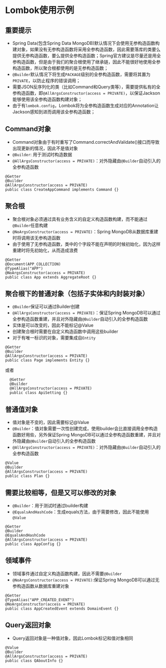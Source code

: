 # Lombok使用示例

## 重要提示
  - Spring Data(包含Spring Data MongoDB)默认情况下会使用无参构造函数构建对象，如果没有无参构造函数将采用全参构造函数，因此需要落库的类要么提供无参构造函数，要么提供全参构造函数；Spring官方建议是尽量还是用全参构造函数，但是由于我们的聚合根使用了继承链，因此不能很好地使用全参构造函数，所以聚合根都使用的是无参构造函数；
  - `@Builder`默认情况下将生成`PACKAGE`级别的全参构造函数，需要将其置为`PRIVATE`，以防止程序的错误调用；
  - 需要JSON反序列化的类（比如Command和Query类等），需要提供私有的全参构造函数，即`@AllArgsConstructor(access = PRIVATE)`，以保证Jackson能够使用该全参构造函数构建对象；
  - 由于有`lombok.config`，Lombok将为全参构造函数生成对应的Annotation让Jackson感知到进而调用该全参构造函数；

## Command对象
  - Command对象由于有时重写了Command.correctAndValidate()接口而导致出现更新的情况，因此不是值对象
  - `@Builder`: 用于测试时构造数据
  - `@AllArgsConstructor(access = PRIVATE)`：对外隐藏由`@Builder`自动引入的全参构造函数
   ```
   @Getter
   @Builder
   @AllArgsConstructor(access = PRIVATE)
   public class CreateAppCommand implements Command {}
   ```

## 聚合根
  - 聚合根对象必须通过具有业务含义的自定义构造函数构建，而不能通过`@Builder`任意构建
  - `@NoArgsConstructor(access = PRIVATE)`：Spring MongoDB从数据库重建时将调用该无参构造函数
  - 由于使用了无参构造函数，类中的个字段不能在声明的时候初始化，因为这样重建时将先初始化，从而造成浪费
  ```
  @Getter
  @Document(APP_COLLECTION)
  @TypeAlias("APP")
  @NoArgsConstructor(access = PRIVATE)
  public class App extends AggregateRoot {}
  ```

## 聚合根下的普通对象（包括子实体和内封装对象）
  - `@Builder`保证可以通过Builder创建
  - `@AllArgsConstructor(access = PRIVATE)`：保证Spring MongoDB可以通过全参构造函数重建，并且对外隐藏由`@Builder`自动引入的全参构造函数
  - 实体是可以改变的，因此不能标记@Value
  - 创建聚合根时需要在自定义构造函数中调用这些builder
  - 对于有唯一标识的对象，需要集成自`Entity`
  
  ```
  @Getter
  @Builder
  @AllArgsConstructor(access = PRIVATE)
  public class Page implements Entity {}
  ```
  或者
  ```
    @Getter
    @Builder
    @AllArgsConstructor(access = PRIVATE)
    public class ApiSetting {}
  ```

## 普通值对象
  - 值对象是不变的，因此需要标记@Value
  - `@Builder`：值对象需要一次性创建完成，使用builder会比直接调用全参构造函数好用些，另外保证Spring MongoDB可以通过全参构造函数重建，并且对外隐藏由`@Builder`自动引入的全参构造函数
  - `@AllArgsConstructor(access = PRIVATE)`：对外隐藏由`@Builder`自动引入的全参构造函数
  
  ```
  @Value
  @Builder
  @AllArgsConstructor(access = PRIVATE)
  public class Plan {}
  ```
  
## 需要比较相等，但是又可以修改的对象
- `@Builder`：用于测试时通过builder构建
- `@EqualsAndHashCode`：生成equals方法，由于需要修改，因此不能使用`@Value`

```
@Getter
@Builder
@EqualsAndHashCode
@AllArgsConstructor(access = PRIVATE)
public class AppConfig {}
```

## 领域事件
  - 领域事件通过自定义构造函数构建，因此不需要`@Builder`
  - `@NoArgsConstructor(access = PRIVATE)`:保证Spring MongoDB可以通过无参构造函数从数据库重建对象
  
  ```
  @Getter
  @TypeAlias("APP_CREATED_EVENT")
  @NoArgsConstructor(access = PRIVATE)
  public class AppCreatedEvent extends DomainEvent {}
  ```

## Query返回对象
  - Query返回对象是一种值对象，因此Lombok标记和值对象相同
   ```
   @Value
   @Builder
   @AllArgsConstructor(access = PRIVATE)
   public class QAboutInfo {}
   ```
